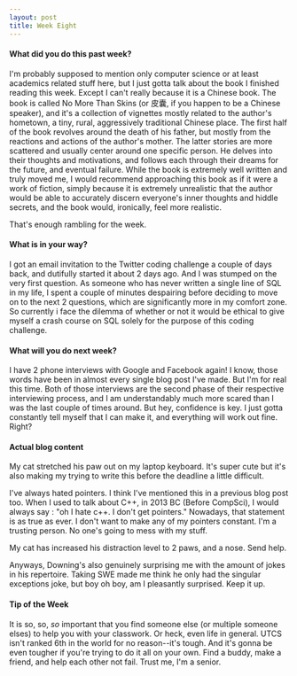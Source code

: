 ```yaml
---
layout: post
title: Week Eight
---
```


#### What did you do this past week?

I'm probably supposed to mention only computer science or at least academics related stuff here, but I just gotta talk about the book I finished reading this week. Except I can't really because it is a Chinese book. The book is called No More Than Skins (or 皮囊, if you happen to be a Chinese speaker), and it's a collection of vignettes mostly related to the author's hometown, a tiny, rural, aggressively traditional Chinese place. The first half of the book revolves around the death of his father, but mostly from the reactions and actions of the author's mother. The latter stories are more scattered and usually center around one specific person. He delves into their thoughts and motivations, and follows each through their dreams for the future, and eventual failure. While the book is extremely well written and truly moved me, I would recommend approaching this book as if it were a work of fiction, simply because it is extremely unrealistic that the author would be able to accurately discern everyone's inner thoughts and hiddle secrets, and the book would, ironically, feel more realistic. 

That's enough rambling for the week.

#### What is in your way?

I got an email invitation to the Twitter coding challenge a couple of days back, and dutifully started it about 2 days ago. And I was stumped on the very first question. As someone who has never written a single line of SQL in my life, I spent a couple of minutes despairing before deciding to move on to the next 2 questions, which are significantly more in my comfort zone. So currently i face the dilemma of whether or not it would be ethical to give myself a crash course on SQL solely for the purpose of this coding challenge.

#### What will you do next week?

I have 2 phone interviews with Google and Facebook again! I know, those words have been in almost every single blog post I've made. But I'm for real this time. Both of those interviews are the second phase of their respective interviewing process, and I am understandably much more scared than I was the last couple of times around. But hey, confidence is key. I just gotta constantly tell myself that I can make it, and everything will work out fine. Right?

#### Actual blog content

My cat stretched his paw out on my laptop keyboard. It's super cute but it's also making my trying to write this before the deadline a little difficult.

I've always hated pointers. I think I've mentioned this in a previous blog post too. When I used to talk about C++, in 2013 BC (Before CompSci), I would always say : "oh I hate c++. I don't get pointers." Nowadays, that statement is as true as ever. I don't want to make any of my pointers constant. I'm a trusting person. No one's going to mess with my stuff. 

My cat has increased his distraction level to 2 paws, and a nose. Send help.

Anyways, Downing's also genuinely surprising me with the amount of jokes in his repertoire. Taking SWE made me think he only had the singular exceptions joke, but boy oh boy, am I pleasantly surprised. Keep it up.

#### Tip of the Week

It is so, so, *so* important that you find someone else (or multiple someone elses) to help you with your classwork. Or heck, even life in general. UTCS isn't ranked 6th in the world for no reason--it's tough. And it's gonna be even tougher if you're trying to do it all on your own. Find a buddy, make a friend, and help each other not fail. Trust me, I'm a senior.
